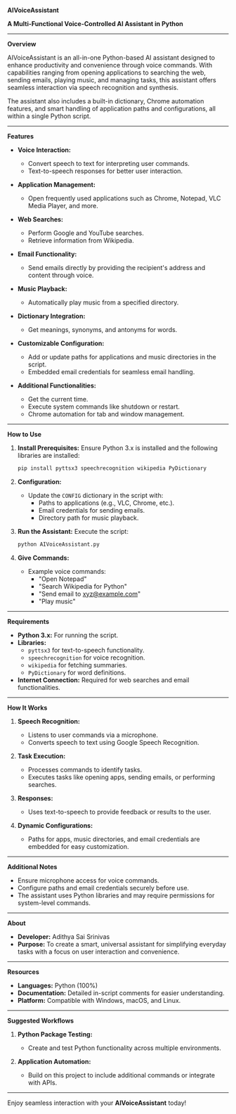 **AIVoiceAssistant**

**A Multi-Functional Voice-Controlled AI Assistant in Python**

---

**Overview**

AIVoiceAssistant is an all-in-one Python-based AI assistant designed to enhance productivity and convenience through voice commands. With capabilities ranging from opening applications to searching the web, sending emails, playing music, and managing tasks, this assistant offers seamless interaction via speech recognition and synthesis.

The assistant also includes a built-in dictionary, Chrome automation features, and smart handling of application paths and configurations, all within a single Python script.

---

**Features**

- **Voice Interaction:**
  - Convert speech to text for interpreting user commands.
  - Text-to-speech responses for better user interaction.
  
- **Application Management:**
  - Open frequently used applications such as Chrome, Notepad, VLC Media Player, and more.

- **Web Searches:**
  - Perform Google and YouTube searches.
  - Retrieve information from Wikipedia.

- **Email Functionality:**
  - Send emails directly by providing the recipient's address and content through voice.

- **Music Playback:**
  - Automatically play music from a specified directory.

- **Dictionary Integration:**
  - Get meanings, synonyms, and antonyms for words.

- **Customizable Configuration:**
  - Add or update paths for applications and music directories in the script.
  - Embedded email credentials for seamless email handling.

- **Additional Functionalities:**
  - Get the current time.
  - Execute system commands like shutdown or restart.
  - Chrome automation for tab and window management.

---

**How to Use**

1. **Install Prerequisites:**
   Ensure Python 3.x is installed and the following libraries are installed:
   ```bash
   pip install pyttsx3 speechrecognition wikipedia PyDictionary
   ```

2. **Configuration:**
   - Update the `CONFIG` dictionary in the script with:
     - Paths to applications (e.g., VLC, Chrome, etc.).
     - Email credentials for sending emails.
     - Directory path for music playback.

3. **Run the Assistant:**
   Execute the script:
   ```bash
   python AIVoiceAssistant.py
   ```

4. **Give Commands:**
   - Example voice commands:
     - "Open Notepad"
     - "Search Wikipedia for Python"
     - "Send email to xyz@example.com"
     - "Play music"

---

**Requirements**

- **Python 3.x:** For running the script.
- **Libraries:**
  - `pyttsx3` for text-to-speech functionality.
  - `speechrecognition` for voice recognition.
  - `wikipedia` for fetching summaries.
  - `PyDictionary` for word definitions.
- **Internet Connection:** Required for web searches and email functionalities.

---

**How It Works**

1. **Speech Recognition:**
   - Listens to user commands via a microphone.
   - Converts speech to text using Google Speech Recognition.

2. **Task Execution:**
   - Processes commands to identify tasks.
   - Executes tasks like opening apps, sending emails, or performing searches.

3. **Responses:**
   - Uses text-to-speech to provide feedback or results to the user.

4. **Dynamic Configurations:**
   - Paths for apps, music directories, and email credentials are embedded for easy customization.

---

**Additional Notes**

- Ensure microphone access for voice commands.
- Configure paths and email credentials securely before use.
- The assistant uses Python libraries and may require permissions for system-level commands.

---

**About**

- **Developer:** Adithya Sai Srinivas  
- **Purpose:** To create a smart, universal assistant for simplifying everyday tasks with a focus on user interaction and convenience.

---

**Resources**

- **Languages:** Python (100%)
- **Documentation:** Detailed in-script comments for easier understanding.
- **Platform:** Compatible with Windows, macOS, and Linux.

---

**Suggested Workflows**

1. **Python Package Testing:**
   - Create and test Python functionality across multiple environments.

2. **Application Automation:**
   - Build on this project to include additional commands or integrate with APIs.

---

Enjoy seamless interaction with your **AIVoiceAssistant** today!
